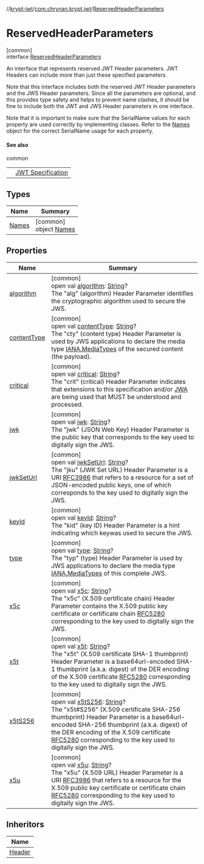//[krypt-jwt](../../../index.md)/[com.chrynan.krypt.jwt](../index.md)/[ReservedHeaderParameters](index.md)

# ReservedHeaderParameters

[common]\
interface [ReservedHeaderParameters](index.md)

An interface that represents reserved JWT Header parameters. JWT Headers can include more than just these specified parameters.

Note that this interface includes both the reserved JWT Header parameters and the JWS Header parameters. Since all the parameters are optional, and this provides type safety and helps to prevent name clashes, it should be fine to include both the JWT and JWS Header parameters in one interface.

Note that it is important to make sure that the SerialName values for each property are used correctly by implementing classes. Refer to the [Names](-names/index.md) object for the correct SerialName usage for each property.

#### See also

common

| | |
|---|---|
|  | [JWT Specification](https://datatracker.ietf.org/doc/html/rfc7519#section-5) |

## Types

| Name | Summary |
|---|---|
| [Names](-names/index.md) | [common]<br>object [Names](-names/index.md) |

## Properties

| Name | Summary |
|---|---|
| [algorithm](algorithm.md) | [common]<br>open val [algorithm](algorithm.md): [String](https://kotlinlang.org/api/latest/jvm/stdlib/kotlin/-string/index.html)?<br>The &quot;alg&quot; (algorithm) Header Parameter identifies the cryptographic algorithm used to secure the JWS. |
| [contentType](content-type.md) | [common]<br>open val [contentType](content-type.md): [String](https://kotlinlang.org/api/latest/jvm/stdlib/kotlin/-string/index.html)?<br>The &quot;cty&quot; (content type) Header Parameter is used by JWS applications to declare the media type [IANA.MediaTypes](https://datatracker.ietf.org/doc/html/rfc7515#ref-IANA.MediaTypes) of the secured content (the payload). |
| [critical](critical.md) | [common]<br>open val [critical](critical.md): [String](https://kotlinlang.org/api/latest/jvm/stdlib/kotlin/-string/index.html)?<br>The &quot;crit&quot; (critical) Header Parameter indicates that extensions to this specification and/or [JWA](https://datatracker.ietf.org/doc/html/rfc7515#ref-JWA) are being used that MUST be understood and processed. |
| [jwk](jwk.md) | [common]<br>open val [jwk](jwk.md): [String](https://kotlinlang.org/api/latest/jvm/stdlib/kotlin/-string/index.html)?<br>The &quot;jwk&quot; (JSON Web Key) Header Parameter is the public key that corresponds to the key used to digitally sign the JWS. |
| [jwkSetUrl](jwk-set-url.md) | [common]<br>open val [jwkSetUrl](jwk-set-url.md): [String](https://kotlinlang.org/api/latest/jvm/stdlib/kotlin/-string/index.html)?<br>The &quot;jku&quot; (JWK Set URL) Header Parameter is a URI [RFC3986](https://datatracker.ietf.org/doc/html/rfc3986) that refers to a resource for a set of JSON-encoded public keys, one of which corresponds to the key used to digitally sign the JWS. |
| [keyId](key-id.md) | [common]<br>open val [keyId](key-id.md): [String](https://kotlinlang.org/api/latest/jvm/stdlib/kotlin/-string/index.html)?<br>The &quot;kid&quot; (key ID) Header Parameter is a hint indicating which keywas used to secure the JWS. |
| [type](type.md) | [common]<br>open val [type](type.md): [String](https://kotlinlang.org/api/latest/jvm/stdlib/kotlin/-string/index.html)?<br>The &quot;typ&quot; (type) Header Parameter is used by JWS applications to declare the media type [IANA.MediaTypes](https://datatracker.ietf.org/doc/html/rfc7515#ref-IANA.MediaTypes) of this complete JWS. |
| [x5c](x5c.md) | [common]<br>open val [x5c](x5c.md): [String](https://kotlinlang.org/api/latest/jvm/stdlib/kotlin/-string/index.html)?<br>The &quot;x5c&quot; (X.509 certificate chain) Header Parameter contains the X.509 public key certificate or certificate chain [RFC5280](https://datatracker.ietf.org/doc/html/rfc5280) corresponding to the key used to digitally sign the JWS. |
| [x5t](x5t.md) | [common]<br>open val [x5t](x5t.md): [String](https://kotlinlang.org/api/latest/jvm/stdlib/kotlin/-string/index.html)?<br>The &quot;x5t&quot; (X.509 certificate SHA-1 thumbprint) Header Parameter is a base64url-encoded SHA-1 thumbprint (a.k.a. digest) of the DER encoding of the X.509 certificate [RFC5280](https://datatracker.ietf.org/doc/html/rfc5280) corresponding to the key used to digitally sign the JWS. |
| [x5tS256](x5t-s256.md) | [common]<br>open val [x5tS256](x5t-s256.md): [String](https://kotlinlang.org/api/latest/jvm/stdlib/kotlin/-string/index.html)?<br>The &quot;x5t#S256&quot; (X.509 certificate SHA-256 thumbprint) Header Parameter is a base64url-encoded SHA-256 thumbprint (a.k.a. digest) of the DER encoding of the X.509 certificate [RFC5280](https://datatracker.ietf.org/doc/html/rfc5280) corresponding to the key used to digitally sign the JWS. |
| [x5u](x5u.md) | [common]<br>open val [x5u](x5u.md): [String](https://kotlinlang.org/api/latest/jvm/stdlib/kotlin/-string/index.html)?<br>The &quot;x5u&quot; (X.509 URL) Header Parameter is a URI [RFC3986](https://datatracker.ietf.org/doc/html/rfc3986) that refers to a resource for the X.509 public key certificate or certificate chain [RFC5280](https://datatracker.ietf.org/doc/html/rfc5280) corresponding to the key used to digitally sign the JWS. |

## Inheritors

| Name |
|---|
| [Header](../-header/index.md) |
